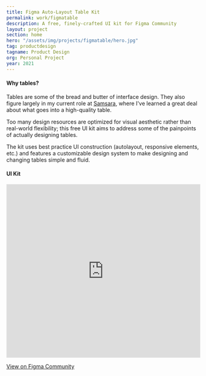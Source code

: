 ```yaml
---
title: Figma Auto-Layout Table Kit
permalink: work/figmatable
description: A free, finely-crafted UI kit for Figma Community
layout: project
section: home
hero: "/assets/img/projects/figmatable/hero.jpg"
tag: productdesign
tagname: Product Design
org: Personal Project
year: 2021
---
```


#### Why tables?

Tables are some of the bread and butter of interface design. They also figure largely in my current role at [Samsara](https://samsara.com/), where I've learned a great deal about what goes into a high-quality table.

Too many design resources are optimized for visual aesthetic rather than real-world flexibility; this free UI kit aims to address some of the painpoints of actually designing tables.

The kit uses best practice UI construction (autolayout, responsive elements, etc.) and features a customizable design system to make designing and changing tables simple and fluid.

#### UI Kit

<iframe style="border: 1px solid rgba(0, 0, 0, 0.1);" width="100%" height="450" src="https://www.figma.com/embed?embed_host=share&url=https%3A%2F%2Fwww.figma.com%2Ffile%2FU2y0gbV2T6ygyuARf2LR9w%2F%25F0%259F%258C%2580-Auto-Layout-Table-Kit-(Community)%3Fnode-id%3D40%253A789" allowfullscreen></iframe>


<a id="block-link" href="https://www.figma.com/community/file/1008915545779167203/%F0%9F%8C%80-Auto-Layout-Table-Kit">View on Figma Community</a>

